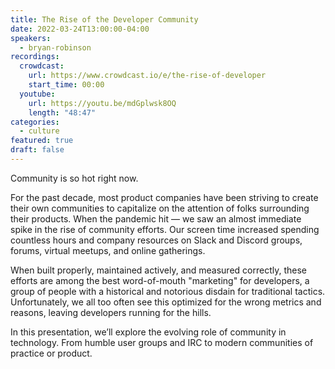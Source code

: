 ```yaml
---
title: The Rise of the Developer Community
date: 2022-03-24T13:00:00-04:00
speakers:
  - bryan-robinson
recordings:
  crowdcast:
    url: https://www.crowdcast.io/e/the-rise-of-developer
    start_time: 00:00
  youtube:
    url: https://youtu.be/mdGplwsk8OQ
    length: "48:47"
categories:
  - culture
featured: true
draft: false
---
```


Community is so hot right now.

For the past decade, most product companies have been striving to create their own communities to capitalize on the attention of folks surrounding their products. When the pandemic hit — we saw an almost immediate spike in the rise of community efforts. Our screen time increased spending countless hours and company resources on Slack and Discord groups, forums, virtual meetups, and online gatherings.

When built properly, maintained actively, and measured correctly, these efforts are among the best word-of-mouth "marketing" for developers, a group of people with a historical and notorious disdain for traditional tactics. Unfortunately, we all too often see this optimized for the wrong metrics and reasons, leaving developers running for the hills.

In this presentation, we’ll explore the evolving role of community in technology. From humble user groups and IRC to modern communities of practice or product.
